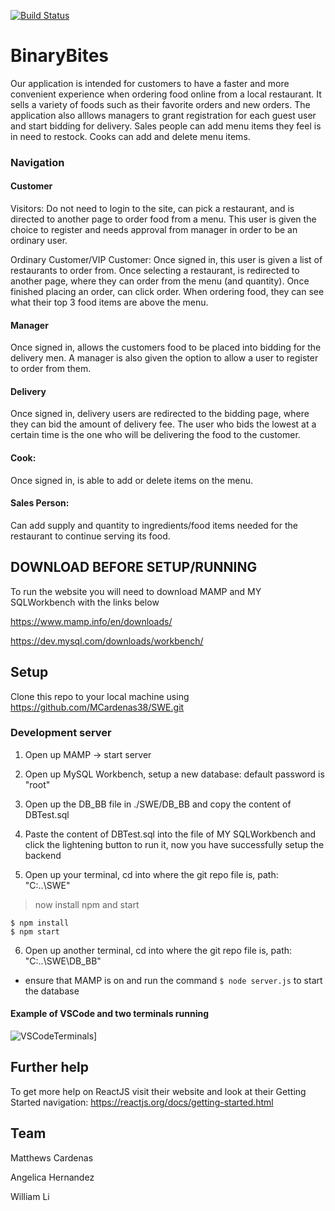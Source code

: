 [![Build Status](http://img.shields.io/travis/badges/badgerbadgerbadger.svg?style=flat-square)](https://travis-ci.org/badges/badgerbadgerbadger)

# BinaryBites

Our application is intended for customers to have a faster and more convenient experience when ordering food online from a local restaurant. It sells a variety of foods such as their favorite orders and new orders. The application also alllows managers to grant registration for each guest user and start bidding for delivery. Sales people can add menu items they feel is in need to restock. Cooks can add and delete menu items.

### Navigation

#### Customer 
Visitors:
Do not need to login to the site, can pick a restaurant, and is directed to another page to order food from a menu. This user is given the choice to register and needs approval from manager in order to be an ordinary user.

Ordinary Customer/VIP Customer:
Once signed in, this user is given a list of restaurants to order from. Once selecting a restaurant, is redirected to another page, where they can order from the menu (and quantity). Once finished placing an order, can click order. When ordering food, they can see what their top 3 food items are above the menu.

#### Manager
Once signed in, allows the customers food to be placed into bidding for the delivery men. A manager is also given the option to allow a user to register to order from them.

#### Delivery 
Once signed in, delivery users are redirected to the bidding page, where they can bid the amount of delivery fee. The user who bids the lowest at a certain time is the one who will be delivering the food to the customer.

#### Cook:
Once signed in, is able to add or delete items on the menu.

#### Sales Person:
Can add supply and quantity to ingredients/food items needed for the restaurant to continue serving its food.



## DOWNLOAD BEFORE SETUP/RUNNING

To run the website you will need to download MAMP and MY SQLWorkbench with the links below 

https://www.mamp.info/en/downloads/

https://dev.mysql.com/downloads/workbench/


## Setup

Clone this repo to your local machine using https://github.com/MCardenas38/SWE.git


### Development server

1. Open up MAMP -> start server

2. Open up MySQL Workbench, setup a new database: default password is "root"

3. Open up the DB_BB file in ./SWE/DB_BB and copy the content of DBTest.sql  

4. Paste the content of DBTest.sql into the file of MY SQLWorkbench and click the lightening button to run it, now you have successfully setup the backend

5. Open up your terminal, cd into where the git repo file is, path: "C:\..\SWE"
> now install npm and start 

```shell
$ npm install
$ npm start
```

6. Open up another terminal, cd into where the git repo file is, path: "C:\..\SWE\DB_BB"
- ensure that MAMP is on and run the command ```$ node server.js``` to start the database

#### Example of VSCode and two terminals running
![VSCodeTerminals](https://i.imgur.com/sILQ7sh.png)]
  
## Further help

To get more help on ReactJS visit their website and look at their Getting Started navigation: https://reactjs.org/docs/getting-started.html
 
## Team
Matthews Cardenas

Angelica Hernandez

William Li
